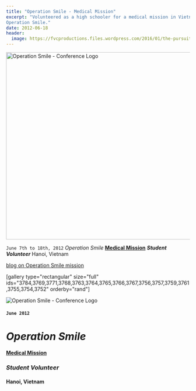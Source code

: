 ```yaml
---
title: "Operation Smile - Medical Mission"
excerpt: "Volunteered as a high schooler for a medical mission in Vietnam through
Operation Smile."
date: 2012-06-18
header:
  image: https://fvcproductions.files.wordpress.com/2016/01/the-pursuit-of-knowledge-14.png
---
```


<img class="size-full wp-image-3177" src="https://fvcproductions.files.wordpress.com/2015/11/conferencelogos-002-copy.png" alt="Operation Smile - Conference Logo" width="512" height="512" />

<code>June 7th to 18th, 2012</code>
<em>Operation Smile</em>
<strong><a title="ISLC" href="http://studentprograms.operationsmile.org/events/mission-training-workshop/" target="_blank">Medical Mission</a></strong>
<strong><em>Student Volunteer</em></strong>
Hanoi, Vietnam

<a href="http://operationsmilevietnam2012.blogspot.com/" target="_blank">blog on Operation Smile mission</a>

[gallery type="rectangular" size="full" ids="3784,3769,3771,3768,3763,3764,3765,3766,3767,3756,3757,3759,3761,3755,3754,3752" orderby="rand"]

![Operation Smile - Conference Logo](https://fvcproductions.files.wordpress.com/2015/11/conferencelogos-002-copy.png)

#### `June 2012`

*Operation Smile*
=================

**[Medical Mission](http://studentprograms.operationsmile.org/events/mission-training-workshop/ "ISLC")**

### ***Student Volunteer***

#### Hanoi, Vietnam
